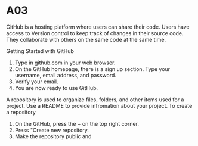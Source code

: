 # A03
GitHub is a hosting platform where users can share their code. Users have access to Version control to keep track of changes in their source code. They collaborate with others on the same code at the same time.

Getting Started with GitHub
1. Type in github.com in your web browser.
2. On the GitHub homepage, there is a sign up section. Type your username, email address, and password.
3. Verify your email.
4. You are now ready to use GitHub.

A repository is used to organize files, folders, and other items used for a project. 
Use a README to provide infromation about your project.
To create a repository
1. On the GitHub, press the + on the top right corner.
2. Press "Create new repository. 
3. Make the repository public and 

